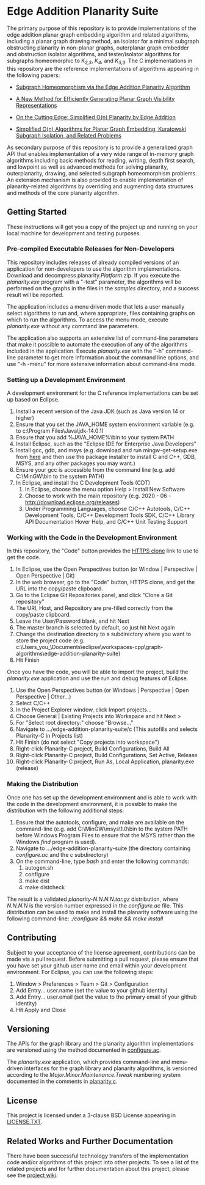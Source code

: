 # Edge Addition Planarity Suite

The primary purpose of this repository is to provide implementations of the edge addition planar graph embedding algorithm and related algorithms, including a planar graph drawing method, an isolator for a minimal subgraph obstructing planarity in non-planar graphs, outerplanar graph embedder and obstruction isolator algorithms, and tester/isolator algorithms for subgraphs homeomorphic to _K<sub>2,3</sub>_, _K<sub>4</sub>_, and _K<sub>3,3</sub>_. The C implementations in this repository are the reference implementations of algorithms appearing in the following papers:

* [Subgraph Homeomorphism via the Edge Addition Planarity Algorithm](http://dx.doi.org/10.7155/jgaa.00268)

* [A New Method for Efficiently Generating Planar Graph Visibility Representations](http://dx.doi.org/10.1007/11618058_47)

* [On the Cutting Edge: Simplified O(n) Planarity by Edge Addition](http://dx.doi.org/10.7155/jgaa.00091)

* [Simplified O(n) Algorithms for Planar Graph Embedding, Kuratowski Subgraph Isolation, and Related Problems](https://dspace.library.uvic.ca/handle/1828/9918)

As secondary purpose of this repository is to provide a generalized graph API that enables implementation of a very wide range of in-memory graph algorithms including basic methods for reading, writing, depth first search, and lowpoint as well as advanced methods for solving planarity, outerplanarity, drawing, and selected subgraph homeomorphism problems. An extension mechanism is also provided to enable implementation of planarity-related algorithms by overriding and augmenting data structures and methods of the core planarity algorithm.

## Getting Started

These instructions will get you a copy of the project up and running on your local machine for development and testing purposes. 

### Pre-compiled Executable Releases for Non-Developers

This repository includes releases of already compiled versions of an application for non-developers to use the algorithm implementations. Download and decompress planarity._Platform_.zip. If you execute the _planarity.exe_ program with a "-test" parameter, the algorithms will be performed on the graphs in the files in the _samples_ directory, and a success result will be reported. 

The application includes a menu driven mode that lets a user manually select algorithms to run and, where appropriate, files containing graphs on which to run the algorithms. To access the menu mode, execute _planarity.exe_ without any command line parameters.

The application also supports an extensive list of command-line parameters that make it possible to automate the execution of any of the algorithms included in the application. Execute _planarity.exe_ with the "-h" command-line parameter to get more information about the command line options, and use "-h -menu" for more extensive information about command-line mode.

### Setting up a Development Environment

A development environment for the C reference implementations can be set up based on Eclipse.

1. Install a recent version of the Java JDK (such as Java version 14 or higher)
2. Ensure that you set the JAVA_HOME system environment variable (e.g. to c:\Program Files\Java\jdk-14.0.1)
3. Ensure that you add %JAVA_HOME%\bin to your system PATH
4. Install Eclipse, such as the "Eclipse IDE for Enterprise Java Developers"
5. Install gcc, gdb, and msys (e.g. download and run mingw-get-setup.exe from [here](https://osdn.net/projects/mingw/releases/) and then use the package installer to install C and C++, GDB, MSYS, and any other packages you may want.)
6. Ensure your gcc is accessible from the command line (e.g. add C:\MinGW\bin to the system PATH)
7. In Eclipse, and install the C Development Tools (CDT)
    1. In Eclipse, choose the menu option Help > Install New Software
    2. Choose to work with the main repository (e.g. 2020 - 06 - http://download.eclipse.org/releases)
    3. Under Programming Languages, choose C/C++ Autotools, C/C++ Development Tools, C/C++ Development Tools SDK, C/C++ Library API Documentation Hover Help, and C/C++ Unit Testing Support
    
### Working with the Code in the Development Environment

In this repository, the "Code" button provides the [HTTPS clone](https://github.com/graph-algorithms/edge-addition-planarity-suite.git) link to use to get the code. 

1. In Eclipse, use the Open Perspectives button (or Window | Perspective | Open Perspective | Git)
2. In the web browser, go to the "Code" button, HTTPS clone, and get the URL into the copy/paste clipboard.
3. Go to the Eclipse Git Repositories panel, and click "Clone a Git repository"
4. The URI, Host, and Repository are pre-filled correctly from the copy/paste clipboard.
5. Leave the User/Password blank, and hit Next
6. The master branch is selected by default, so just hit Next again
7. Change the destination directory to a subdirectory where you want to store the project code (e.g. c:\Users\_you_\Documents\eclipse\workspaces-cpp\graph-algorithms\edge-addition-planarity-suite)
8. Hit Finish

Once you have the code, you will be able to import the project, build the _planarity.exe_ application and use the run and debug features of Eclipse.

1. Use the Open Perspectives button (or Windows | Perspective | Open Perspective | Other…)
2. Select C/C++
3. In the Project Explorer window, click Import projects...
4. Choose General | Existing Projects into Workspace and hit Next >
5. For "Select root directory:" choose "Browse..."
6. Navigate to .../edge-addition-planarity-suite/c (This autofills and selects Planarity-C in Projects list)
7. Hit Finish (do not select "Copy projects into workspace")
8. Right-click Planarity-C project, Build Configurations, Build All
9. Right-click Planarity-C project, Build Configurations, Set Active, Release
10. Right-click Planarity-C project, Run As, Local Application, planarity.exe (release)

### Making the Distribution

Once one has set up the development environment and is able to work with the code in the development environment, it is possible to make the distribution with the following additional steps:

1. Ensure that the autotools, configure, and make are available on the command-line (e.g. add C:\MinGW\msys\1.0\bin to the system PATH before Windows Program Files to ensure that the MSYS rather than the Windows _find_ program is used). 
2. Navigate to .../edge-addition-planarity-suite (the directory containing _configure.ac_ and the _c_ subdirectory)
3. On the command-line, type _bash_ and enter the following commands:
    1. autogen.sh
    2. configure
    3. make dist
    4. make distcheck 

The result is a validated _planarity-N.N.N.N.tar.gz_ distribution, where _N.N.N.N_ is the version number expressed in the _configure.ac_ file. This distribution can be used to make and install the planarity software using the following command-line: _./configure && make && make install_

## Contributing

Subject to your acceptance of the license agreement, contributions can be made via a pull request. Before submitting a pull request, please ensure that you have set your github user name and email within your development environment. For Eclipse, you can use the following steps:

1. Window > Preferences > Team > Git > Configuration
2. Add Entry... user.name (set the value to your github identity)
3. Add Entry... user.email (set the value to the primary email of your github identity)
4. Hit Apply and Close

## Versioning

The APIs for the graph library and the planarity algorithm implementations are versioned using the method documented in [configure.ac](configure.ac).

The _planarity.exe_ application, which provides command-line and menu-driven interfaces for the graph library and planarity algorithms, is versioned according to the _Major.Minor.Maintenance.Tweak_ numbering system documented in the comments in [planarity.c](c/planarity.c). 

## License

This project is licensed under a 3-clause BSD License appearing in [LICENSE.TXT](LICENSE.TXT).

## Related Works and Further Documentation

There have been successful technology transfers of the implementation code and/or algorithms of this project into other projects. To see a list of the related projects and for further documentation about this project, please see the [project wiki](https://github.com/graph-algorithms/edge-addition-planarity-suite/wiki).
